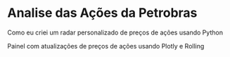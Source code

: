 # Analise das Ações da Petrobras
Como eu criei um radar personalizado de preços de ações usando Python

Painel com atualizações de preços de ações usando Plotly e Rolling
